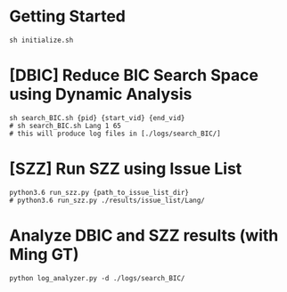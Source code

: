 # Getting Started
```
sh initialize.sh
```

# [DBIC] Reduce BIC Search Space using Dynamic Analysis
```
sh search_BIC.sh {pid} {start_vid} {end_vid}
# sh search_BIC.sh Lang 1 65
# this will produce log files in [./logs/search_BIC/]
```

# [SZZ] Run SZZ using Issue List
```
python3.6 run_szz.py {path_to_issue_list_dir}
# python3.6 run_szz.py ./results/issue_list/Lang/
```

# Analyze DBIC and SZZ results (with Ming GT)
```
python log_analyzer.py -d ./logs/search_BIC/
```
